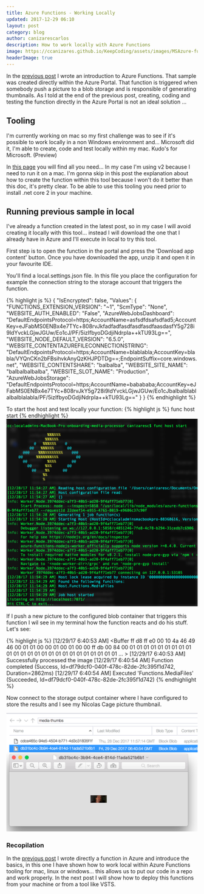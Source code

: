 ```yaml
---
title: Azure Functions - Working Locally
updated: 2017-12-29 06:10
layout: post
category: blog
author: canizarescarlos
description: How to work locally with Azure Functions
image: https://ccanizares.github.io/KeepCoding/assets/images/MSAzure-functions.png
headerImage: true
---
```


In the [previous post](https://ccanizares.github.io/KeepCoding/azure-functions-thumbnail-media/) I wrote an introduction to Azure Functions. That sample was created directly within the Azure Portal. That function is triggered when somebody push a picture to a blob storage and is responsible of generating thumbnails. As I told at the end of the previous post, creating, coding and testing the function directly in the Azure Portal is not an ideal solution ...

## Tooling

I'm currently working on mac so my first challenge was to see if it's possible to work locally in a non Windows environment and... Microsoft did it, I'm able to create, code and test locally within my mac. Kudo's for Microsoft. (Preview)

In [this page](https://docs.microsoft.com/es-es/azure/azure-functions/functions-run-local) you will find all you need... In my case I'm using v2 because I need to run it on a mac. I'm gonna skip in this post the explanation about how to create the function within this tool because I won't do it better than this doc, it's pretty clear. To be able to use this tooling you need prior to install .net core 2 in your machine.

## Running previous sample in local

I've already a function created in the latest post, so in my case I will avoid creating it locally with this tool... instead I will download the one that I already have in Azure and I'll execute in local to try this tool. 

First step is to open the function in the portal and press the 'Download app content' button. Once you have downloaded the app, unzip it and open it in your favourite IDE.

You'll find a local.settings.json file. In this file you place the configuration for example the connection string to the storage account that triggers the function. 

{% highlight js %}
{
  "IsEncrypted": false,
  "Values": {
    "FUNCTIONS_EXTENSION_VERSION": "~1",
    "ScmType": "None",
    "WEBSITE_AUTH_ENABLED": "False",
    "AzureWebJobsDashboard": "DefaultEndpointsProtocol=https;AccountName=asfsdfdsafsdfad5;AccountKey=eJFabMS0ENBx4e7TYc+808rvJkfadfadfasdfasdfasdfaasdasfY5g728i9ldYvckLGjwJGUw/Eo1cJ/PF/5izIfbyoDGdjiNdrpIa++kTU93Lg==",
    "WEBSITE_NODE_DEFAULT_VERSION": "6.5.0",
    "WEBSITE_CONTENTAZUREFILECONNECTIONSTRING": "DefaultEndpointsProtocol=https;AccountName=blablabla;AccountKey=blabla/VYQnCKn2bFBsihvkAnyQzKHJPDTDg==;EndpointSuffix=core.windows.net",
    "WEBSITE_CONTENTSHARE": "balbalba",
    "WEBSITE_SITE_NAME": "balbalbalbalba",
    "WEBSITE_SLOT_NAME": "Production",
    "AzureWebJobsStorage": "DefaultEndpointsProtocol=https;AccountName=babababa;AccountKey=eJFabMS0ENBx4e7TYc+808rvJkY5g728i9ldYvckLGjwJGUw/Eo1cJbalbalblablalbalblalabla/PF/5izIfbyoDGdjiNdrpIa++kTU93Lg=="
  }
}
{% endhighlight %}

To start the host and test locally your function:
{% highlight js %}
func host start
{% endhighlight %}
<img src='../assets/images/azure-functions-working-locally.png' />

If I push a new picture to the configured blob container that triggers this function I wil see in my terminal how the function reacts and do his stuff. Let's see:

{% highlight js %}
[12/29/17 6:40:53 AM] <Buffer ff d8 ff e0 00 10 4a 46 49 46 00 01 01 00 00 01 00 01 00 00 ff db 00 84 00 01 01 01 01 01 01 01 01 01 01 01 01 01 01 01 01 01 01 01 01 01 01 01 01 01 ... >
[12/29/17 6:40:53 AM] Successfully processed the image
[12/29/17 6:40:54 AM] Function completed (Success, Id=df79dcf0-040f-478c-82de-2fc395f1d742, Duration=2862ms)
[12/29/17 6:40:54 AM] Executed 'Functions.MediaFiles' (Succeeded, Id=df79dcf0-040f-478c-82de-2fc395f1d742)
{% endhighlight %}

Now connect to the storage output container where I have configured to store the results and I see my Nicolas Cage picture thumbnail. 

<img src='../assets/images/azure-functions-locally-cage.png' />

### Recopilation

In the [previous post](https://ccanizares.github.io/KeepCoding/azure-functions-thumbnail-media/) I wrote directly a function in Azure and introduce the basics, in this one I have shown how to work local within Azure Functions tooling for mac, linux or windows... this allows us to put our code in a repo and work properly. In the next post I will show how to deploy this functions from your machine or from a tool like VSTS.